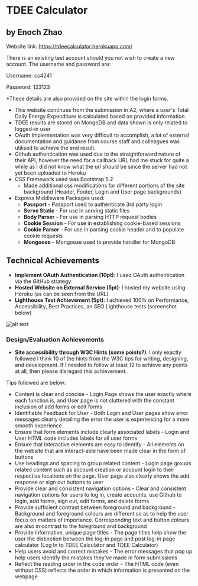 TDEE Calculator
===
## by Enoch Zhao

Website link: https://tdeecalculator.herokuapp.com/

There is an existing test account should you not wish to create a new account. The username and password are:

Username: cs4241

Password: 123123

*These details are also provided on the site within the login forms.

- This website continues from the submission in A2, where a user's Total Daily Energy Expenditure is calculated based on provided information
- TDEE results are stored on MongoDB and data shown is only related to logged-in user 
- OAuth Implementation was very difficult to accomplish, a lot of external documentation and guidance from course staff and colleagues was utilised to achieve the end result.
- Github authentication was used due to the straightforward nature of their API, however the need for a callback URL had me stuck for quite a while as I did not know what the url should be since the server had not yet been uploaded to Heroku
- CSS Framework used was Bootstrap 5.2
  - Made additional css modifications for different portions of the site background (Header, Footer, Login and User page backgrounds)
- Express Middleware Packages used:
  - **Passport** - Passport used to authenticate 3rd party login
  - **Serve Static** - For use in serving static files
  - **Body Parser** - For use in parsing HTTP request bodies
  - **Cookie Session** - For use in establishing cookie-based sessions
  - **Cookie Parser** - For use in parsing cookie header and to populate cookie requests
  - **Mongoose** - Mongoose used to provide handler for MongoDB

## Technical Achievements
- **Implement OAuth Authentication (10pt)**: I used OAuth authentication via the GitHub strategy
- **Hosted Website on External Service (5pt)**: I hosted my website using Heroku (as can be seen from the URL)
- **Lighthouse Test Achievement (5pt)**: I achieved 100% on Performance, Accessibility, Best Practices, an SEO Lighthouse tests (screenshot below)

![alt text](https://github.com/pepenoq/a3-persistence/blob/main/public/images/lighthousetestsa3.JPG)

### Design/Evaluation Achievements
- **Site accessibility through W3C Hints (some points?)**: 
I only exactly followed I think 10 of the hints from the W3C tips for writing, designing, and development. If I needed to follow at least 12 to achieve any points at all, then please disregard this achievement.

Tips followed are below:
- Content is clear and concise - Login Page shows the user exactly where each function is, and User page is not cluttered with the constant inclusion of add forms or edit forms
- Identifiable Feedback for User - Both Login and User pages show error messages clearly detailing the error the user is experiencing for a more smooth experience
- Ensure that form elements include clearly associated labels - Login and User HTML code includes labels for all user forms
- Ensure that interactive elements are easy to identify - All elements on the website that are interact-able have been made clear in the form of buttons
- Use headings and spacing to group related content - Login page groups related content such as account creation or account login to their respective locations on the page. User page also clearly shows the add response or sign out buttons to user
- Provide clear and consistent navigation options - Clear and consistent navigation options for users to log in, create accounts, use Github to login, add forms, sign out, edit forms, and delete forms
- Provide sufficient contrast between foreground and background - Background and foreground colours are different so as to help the user focus on matters of importance. Corresponding text and button colours are also in contrast to the foreground and background
- Provide informative, unique page titles - The page titles help show the user the distinction between the log-in page and post log-in page calculator (Log In to TDEE Calculator and TDEE Calculator)
- Help users avoid and correct mistakes - The error messages that pop up help users identify the mistakes they've made in form submissions
- Reflect the reading order in the code order - The HTML code (even without CSS) reflects the order in which information is presented on the webpage
